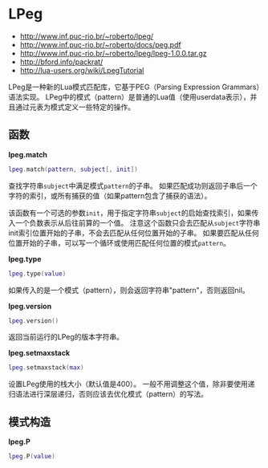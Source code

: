 
# LPeg
- http://www.inf.puc-rio.br/~roberto/lpeg/
- http://www.inf.puc-rio.br/~roberto/docs/peg.pdf
- http://www.inf.puc-rio.br/~roberto/lpeg/lpeg-1.0.0.tar.gz
- http://bford.info/packrat/
- http://lua-users.org/wiki/LpegTutorial

LPeg是一种新的Lua模式匹配库，它基于PEG（Parsing Expression Grammars）语法实现。
LPeg中的模式（pattern）是普通的Lua值（使用userdata表示），并且通过元表为模式定义一些特定的操作。

## 函数

**lpeg.match**
```lua
lpeg.match(pattern, subject[, init])
```
查找字符串`subject`中满足模式`pattern`的子串。
如果匹配成功则返回子串后一个字符的索引，或所有捕获的值（如果pattern包含了捕获的语法）。

该函数有一个可选的参数`init`，用于指定字符串`subject`的启始查找索引，如果传入一个负数表示从后往前算的一个值。
注意这个函数只会去匹配从`subject`字符串init索引位置开始的子串，不会去匹配从任何位置开始的子串。
如果要匹配从任何位置开始的子串，可以写一个循环或使用匹配任何位置的模式`pattern`。

**lpeg.type**
```lua
lpeg.type(value)
```
如果传入的是一个模式（pattern），则会返回字符串"pattern"，否则返回nil。

**lpeg.version**
```lua
lpeg.version()
```
返回当前运行的LPeg的版本字符串。

**lpeg.setmaxstack**
```lua
lpeg.setmaxstack(max)
```
设置LPeg使用的栈大小（默认值是400）。
一般不用调整这个值，除非要使用递归语法进行深层递归，否则应该去优化模式（pattern）的写法。

## 模式构造

**lpeg.P**
```lua
lpeg.P(value)
```


